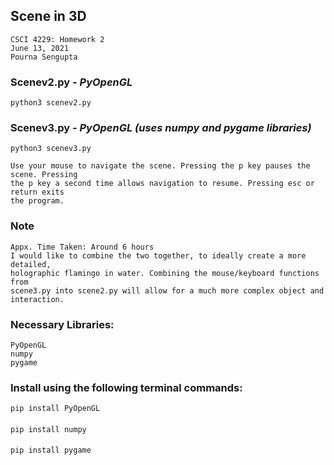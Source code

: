 

## Scene in 3D
    CSCI 4229: Homework 2 
    June 13, 2021
    Pourna Sengupta 

### Scenev2.py - <i> PyOpenGL </i>
    python3 scenev2.py 


### Scenev3.py - <i>PyOpenGL (uses numpy and pygame libraries) </i>
    python3 scenev3.py 
    
    Use your mouse to navigate the scene. Pressing the p key pauses the scene. Pressing 
    the p key a second time allows navigation to resume. Pressing esc or return exits 
    the program. 
    
### Note
    Appx. Time Taken: Around 6 hours
    I would like to combine the two together, to ideally create a more detailed, 
    holographic flamingo in water. Combining the mouse/keyboard functions from 
    scene3.py into scene2.py will allow for a much more complex object and interaction.

### Necessary Libraries: <br>
    PyOpenGL
    numpy
    pygame 

### Install using the following terminal commands: 
    pip install PyOpenGL
####
    pip install numpy 
####
    pip install pygame

